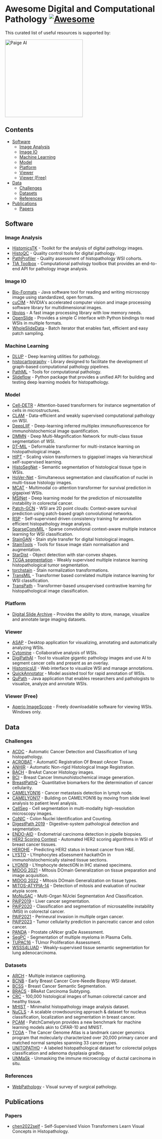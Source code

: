 # Awesome Digital and Computational Pathology [![Awesome](https://awesome.re/badge.svg)](https://awesome.re)

This curated list of useful resources is supported by:

<picture>
  <source media="(prefers-color-scheme: dark)" srcset="https://paige.ai/wp-content/uploads/2021/12/logo-white.svg">
  <source media="(prefers-color-scheme: light)" srcset="https://paige.ai/wp-content/uploads/2021/12/logo-black.svg">
  <img alt="Paige AI" src="https://paige.ai/wp-content/uploads/2021/12/logo-black.svg" width="256">
</picture>

## Contents

- [Software](#software)
  - [Image Analysis](#image-analysis)
  - [Image IO](#image-io)
  - [Machine Learning](#machine-learning)
  - [Model](#model)
  - [Platform](#platform)
  - [Viewer](#viewer)
  - [Viewer (Free)](#viewer-free)
- [Data](#data)
  - [Challenges](#challenges)
  - [Datasets](#datasets)
  - [References](#references)
- [Publications](#publications)
  - [Papers](#papers)

## Software

### Image Analysis

- [HistomicsTK](https://github.com/DigitalSlideArchive/HistomicsTK/) - Toolkit for the analysis of digital pathology images.
- [HistoQC](https://github.com/choosehappy/HistoQC/) - Quality control tools for digital pathology.
- [PathProfiler](https://github.com/MaryamHaghighat/PathProfiler/) - Quality assessment of histopathology WSI cohorts.
- [TIA Toolbox](https://github.com/TissueImageAnalytics/tiatoolbox/) - Computational pathology toolbox that provides an end-to-end API for pathology image analysis.

### Image IO

- [Bio-Formats](https://github.com/ome/bioformats/) - Java software tool for reading and writing microscopy image using standardized, open formats.
- [cuCIM](https://github.com/rapidsai/cucim/) - NVIDIA's accelerated computer vision and image processing software library for multidimensional images.
- [libvips](https://www.libvips.org/) - A fast image processing library with low memory needs.
- [OpenSlide](https://openslide.org/) - Provides a simple C interface with Python bindings to read WSIs in multiple formats.
- [WholeSlideData](https://github.com/DIAGNijmegen/pathology-whole-slide-data/) - Batch iterator that enables fast, efficient and easy patch sampling.

### Machine Learning

- [DLUP](https://github.com/nki-ai/dlup/) - Deep learning utilities for pathology.
- [histocartography](https://github.com/BiomedSciAI/histocartography/) - Library designed to facilitate the development of graph-based computational pathology pipelines.
- [PathML](https://github.com/Dana-Farber-AIOS/pathml/) - Tools for computational pathology.
- [Slideflow](https://slideflow.dev/) - Python package that provides a unified API for building and testing deep learning models for histopathology.

### Model

- [Cell-DETR](https://github.com/ChristophReich1996/Cell-DETR/) - Attention-based transformers for instance segmentation of cells in microstructures.
- [CLAM](https://github.com/mahmoodlab/CLAM/) - Data-efficient and weakly supervised computational pathology on WSI.
- [DeepLIIF](https://github.com/nadeemlab/DeepLIIF/) - Deep-learning inferred multiplex immunofluorescence for immunohistochemical image quantification.
- [DMMN](https://github.com/MSKCC-Computational-Pathology/DMMN/) - Deep Multi-Magnification Network for multi-class tissue segmentation of WSI.
- [DT-MIL](https://github.com/yfzon/DT-MIL/) - Deformable transformer for multi-instance learning on histopathological image.
- [HIPT](https://github.com/mahmoodlab/HIPT/) - Scaling vision transformers to gigapixel images via hierarchical self-supervised learning.
- [HistoSegNet](https://github.com/lyndonchan/hsn_v1/) - Semantic segmentation of histological tissue type in WSIs.
- [HoVer-Net](https://github.com/vqdang/hover_net/) - Simultaneous segmentation and classification of nuclei in multi-tissue histology images.
- [MCAT](https://github.com/mahmoodlab/MCAT/) - Multimodal co-attention transformer for survival prediction in gigapixel WSIs.
- [MSINet](https://github.com/rikiyay/MSINet/) - Deep learning model for the prediction of microsatellite instability in colorectal cancer.
- [Patch-GCN](https://github.com/mahmoodlab/Patch-GCN/) - WSI are 2D point clouds: Context-aware survival prediction using patch-based graph convolutional networks.
- [RSP](https://github.com/srinidhiPY/SSL_CR_Histo/) - Self-supervised driven consistency training for annotation efficient histopathology image analysis.
- [SparseConvMIL](https://github.com/MarvinLer/SparseConvMIL/) - Sparse convolutional context-aware multiple instance learning for WSI classification.
- [StainGAN](https://github.com/xtarx/StainGAN/) - Stain style transfer for digital histological images.
- [StainTools](https://github.com/Peter554/StainTools/) - Tools for tissue image stain normalisation and augmentation.
- [StarDist](https://github.com/stardist/stardist/) - Object detection with star-convex shapes.
- [TCGA segmentation](https://github.com/MarvinLer/tcga_segmentation/) - Weakly supervised multiple instance learning histopathological tumor segmentation.
- [torchstain](https://github.com/EIDOSLAB/torchstain/) - Stain normalization transformations.
- [TransMIL](https://github.com/szc19990412/TransMIL/) - Transformer based correlated multiple instance learning for WSI classification.
- [TransPath](https://github.com/Xiyue-Wang/TransPath/) - Transformer-based unsupervised contrastive learning for histopathological image classification.

### Platform

- [Digital Slide Archive](https://digitalslidearchive.github.io/digital_slide_archive/) - Provides the ability to store, manage, visualize and annotate large imaging datasets.

### Viewer

- [ASAP](https://computationalpathologygroup.github.io/ASAP/) - Desktop application for visualizing, annotating and automatically analyzing WSIs.
- [Cytomine](https://doc.cytomine.org/) - Collaborative analysis of WSIs.
- [DigiPathAI](https://github.com/haranrk/DigiPathAI/) - Tool to visualize gigantic pathology images and use AI to segment cancer cells and present as an overlay.
- [HistomicsUI](https://github.com/DigitalSlideArchive/HistomicsUI/) - Web interface to visualize WSI and manage annotations.
- [QuickAnnotator](https://github.com/choosehappy/QuickAnnotator/) - Model assisted tool for rapid annotation of WSIs.
- [QuPath](https://qupath.github.io/) - Java application that enables researchers and pathologists to visualize, analyze and annotate WSIs.

### Viewer (Free)

- [Aperio ImageScope](https://www.leicabiosystems.com/en-ca/digital-pathology/manage/aperio-imagescope/) - Freely downloadable software for viewing WSIs. Windows only.

## Data

### Challenges

- [ACDC](https://acdc-lunghp.grand-challenge.org/) - Automatic Cancer Detection and Classification of lung histopathology.
- [ACROBAT](https://acrobat.grand-challenge.org/) - AutomatiC Registration Of Breast cAncer Tissue.
- [ANHIR](https://anhir.grand-challenge.org/) - Automatic Non-rigid Histological Image Registration.
- [BACH](https://iciar2018-challenge.grand-challenge.org/) - BreAst Cancer Histology images.
- [BCI](https://bci.grand-challenge.org/) - Breast Cancer Immunohistochemical image generation.
- [BreastPathQ](https://breastpathq.grand-challenge.org/) - Quantitative biomarkers for the determination of cancer cellularity.
- [CAMELYON16](https://camelyon16.grand-challenge.org/) - Cancer metastasis detection in lymph node.
- [CAMELYON17](https://camelyon17.grand-challenge.org/) - Building on CAMELYON16 by moving from slide level analysis to patient level analysis.
- [CellSeg](https://neurips22-cellseg.grand-challenge.org/) - Cell segmentation in multi-modality high-resolution microscopy images.
- [CoNIC](https://conic-challenge.grand-challenge.org/) - Colon Nuclei Identification and Counting.
- [DigestPath 2019](https://digestpath2019.grand-challenge.org/) - Digestive-system pathological detection and segmentation.
- [ENDO-AID](https://endo-aid.grand-challenge.org/) - Endometrial carcinoma detection in pipelle biopsies.
- [HER2 Scoring Contest](https://warwick.ac.uk/fac/cross_fac/tia/data/her2contest/) - Automated HER2 scoring algorithms in WSI of breast cancer tissues.
- [HEROHE](https://ecdp2020.grand-challenge.org/) - Predicting HER2 status in breast cancer from H&E.
- [LYSTO](https://lysto.grand-challenge.org/) - LYmphocytes aSsessment hackathOn in immunohistochemically stained tissue sections.
- [LYON19](https://lyon19.grand-challenge.org/) - LYmphocyte detectiON in IHC stained specimens.
- [MIDOG 2021](https://imig.science/midog2021/) - MItosis DOmain Generalization on tissue preparation and image acquisition.
- [MIDOG 2022](https://imig.science/midog/) - MItosis DOmain Generalization on tissue types.
- [MITOS-ATYPIA-14](https://mitos-atypia-14.grand-challenge.org/) - Detection of mitosis and evaluation of nuclear atypia score.
- [MoNuSAC](https://monusac-2020.grand-challenge.org/) - Multi-Organ NUclei Segmentation And Classification.
- [PAIP2019](https://paip2019.grand-challenge.org/) - Liver cancer segmentation.
- [PAIP2020](https://paip2020.grand-challenge.org/) - Classification and segmentation of microsatellite instability (MSI) in colorectal cancer.
- [PAIP2021](https://paip2021.grand-challenge.org/) - Perineural invasion in multiple organ cancer.
- [PAIP2023](https://2023paip.grand-challenge.org/) - Tumor cellularity prediction in pancreatic cancer and colon cancer.
- [PANDA](https://www.kaggle.com/competitions/prostate-cancer-grade-assessment/) - Prostate cANcer graDe Assessment.
- [SegPC](https://segpc-2021.grand-challenge.org/) - Segmentation of multiple myeloma in Plasma Cells.
- [TUPAC16](https://tupac.grand-challenge.org/) - TUmor Proliferation Assessment.
- [WSSS4LUAD](https://wsss4luad.grand-challenge.org/) - Weakly-supervised tissue semantic segmentation for lung adenocarcinoma.

### Datasets

- [ARCH](https://warwick.ac.uk/fac/cross_fac/tia/data/arch/) - Multiple instance captioning.
- [BCNB](https://bcnb.grand-challenge.org/) - Early Breast Cancer Core-Needle Biopsy WSI dataset.
- [BCSS](https://bcsegmentation.grand-challenge.org/) - Breast Cancer Semantic Segmentation.
- [BRACS](https://www.bracs.icar.cnr.it/) - BReAst Carcinoma Subtyping.
- [CRC](https://zenodo.org/record/1214456/) - 100,000 histological images of human colorectal cancer and healthy tissue.
- [MHIST](https://bmirds.github.io/MHIST/) - Minimalist histopathology image analysis dataset.
- [NuCLS](https://sites.google.com/view/nucls/home/) - A scalable crowdsourcing approach & dataset for nucleus classification, localization and segmentation in breast cancer.
- [PCAM](https://github.com/basveeling/pcam/) - PatchCamelyon provides a new benchmark for machine learning models akin to CIFAR-10 and MNIST.
- [TCGA](https://www.cancer.gov/ccg/research/genome-sequencing/tcga/) - The Cancer Genome Atlas is a landmark cancer genomics program that molecularly characterized over 20,000 primary cancer and matched normal samples spanning 33 cancer types.
- [UNITOPATHO](https://github.com/EIDOSLAB/UNITOPATHO/) - A labeled histopathological dataset for colorectal polyps classification and adenoma dysplasia grading.
- [UNMaSk](https://github.com/pathdata/UNMaSk/) - Unmasking the immune microecology of ductal carcinoma in situ.

### References

- [WebPathology](https://www.webpathology.com/) - Visual survey of surgical pathology.

## Publications

### Papers

- [chen2022self](https://github.com/Richarizardd/Self-Supervised-ViT-Path/) - Self-Supervised Vision Transformers Learn Visual Concepts in Histopathology.
